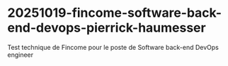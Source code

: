 # 20251019-fincome-software-back-end-devops-pierrick-haumesser
Test technique de Fincome pour le poste de Software back-end DevOps engineer
